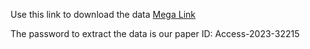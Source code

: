 Use this link to download the data [Mega Link](https://mega.nz/file/ox0DjayK#a8M9KMcgDFfa_phUqgHZfmwL4jg2Pqi_jgsaVY7cWOw)

The password to extract the data is our paper ID: Access-2023-32215
